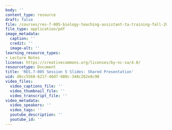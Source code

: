 ```yaml
---
body: ''
content_type: resource
draft: false
file: /courses/res-7-005-biology-teaching-assistant-ta-training-fall-2021/session-5_-shared-presentation_edited_processed.pdf
file_type: application/pdf
image_metadata:
  caption: ''
  credit: ''
  image-alt: ''
learning_resource_types:
- Lecture Notes
license: https://creativecommons.org/licenses/by-nc-sa/4.0/
resourcetype: Document
title: 'RES.7-005 Session 5 Slides: Shared Presentation'
uid: d8cc5568-6217-46d7-980c-348c262e8c90
video_files:
  video_captions_file: ''
  video_thumbnail_file: ''
  video_transcript_file: ''
video_metadata:
  video_speakers: ''
  video_tags: ''
  youtube_description: ''
  youtube_id: ''
---
```

